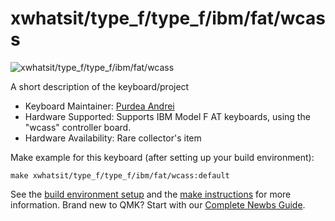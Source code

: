 # xwhatsit/type_f/type_f/ibm/fat/wcass

![xwhatsit/type_f/type_f/ibm/fat/wcass](http://kishy.ca/wp-content/uploads/2013/02/4704kb.jpg)

A short description of the keyboard/project

* Keyboard Maintainer: [Purdea Andrei](https://github.com/purdeaandrei)
* Hardware Supported: Supports IBM Model F AT keyboards, using the "wcass" controller board.
* Hardware Availability: Rare collector's item

Make example for this keyboard (after setting up your build environment):

    make xwhatsit/type_f/type_f/ibm/fat/wcass:default

See the [build environment setup](https://docs.qmk.fm/#/getting_started_build_tools) and the [make instructions](https://docs.qmk.fm/#/getting_started_make_guide) for more information. Brand new to QMK? Start with our [Complete Newbs Guide](https://docs.qmk.fm/#/newbs).
